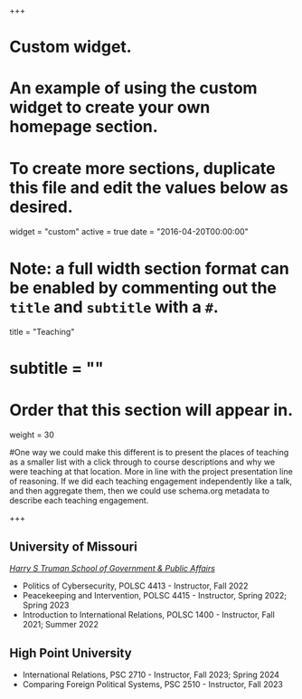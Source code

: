+++
# Custom widget.
# An example of using the custom widget to create your own homepage section.
# To create more sections, duplicate this file and edit the values below as desired.
widget = "custom"
active = true
date = "2016-04-20T00:00:00"

# Note: a full width section format can be enabled by commenting out the `title` and `subtitle` with a `#`.
title = "Teaching"
# subtitle = ""


# Order that this section will appear in.
weight = 30

#One way we could make this different is to present the places of teaching as a smaller list with a click through to course descriptions and why we were teaching at that location. More in line with the project presentation line of reasoning. If we did each teaching engagement independently like a talk, and then aggregate them, then we could use schema.org metadata to describe each teaching engagement.

+++
<h2>University of Missouri</h2>

_[Harry S Truman School of Government & Public Affairs](https://politicalscience.missouri.edu)_

+ Politics of Cybersecurity, POLSC 4413 - Instructor, Fall 2022
+ Peacekeeping and Intervention, POLSC 4415 - Instructor, Spring 2022; Spring 2023
+ Introduction to International Relations, POLSC 1400 - Instructor, Fall 2021; Summer 2022

<h2>High Point University</h2>

+ International Relations, PSC 2710 - Instructor, Fall 2023; Spring 2024
+ Comparing Foreign Political Systems, PSC 2510 - Instructor, Fall 2023
